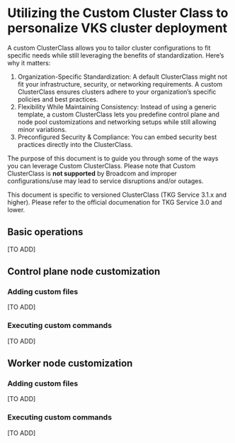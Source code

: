 # Utilizing the Custom Cluster Class to personalize VKS cluster deployment
A custom ClusterClass allows you to tailor cluster configurations to fit specific needs while still leveraging the benefits of standardization. Here’s why it matters:
1. Organization-Specific Standardization:
A default ClusterClass might not fit your infrastructure, security, or networking requirements. A custom ClusterClass ensures clusters adhere to your organization’s specific policies and best practices.
2. Flexibility While Maintaining Consistency: 
Instead of using a generic template, a custom ClusterClass lets you predefine control plane and node pool customizations and networking setups while still allowing minor variations.
3. Preconfigured Security & Compliance:
You can embed security best practices directly into the ClusterClass.

The purpose of this document is to guide you through some of the ways you can leverage Custom ClusterClass. Please note that Custom ClusterClass is **not supported** by Broadcom and improper configurations/use may lead to service disruptions and/or outages. 

This document is specific to versioned ClusterClass (TKG Service 3.1.x and higher). Please refer to the official documenation for TKG Service 3.0 and lower.

## Basic operations
[TO ADD]
## Control plane node customization
### Adding custom files
[TO ADD]
### Executing custom commands
[TO ADD]
## Worker node customization
### Adding custom files
[TO ADD]
### Executing custom commands
[TO ADD]
